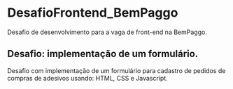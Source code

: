 # DesafioFrontend_BemPaggo
Desafio de desenvolvimento para a vaga de front-end na BemPaggo.


## Desafio: implementação de um formulário.
Desafio com implementação de um formulário para cadastro de pedidos de compras de adesivos usando: HTML, CSS e Javascript.
